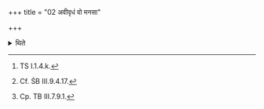 +++
title = "02 अवीवृधं वो मनसा"

+++

<details><summary>थिते</summary>

2. With avīvr̥dham vo manasā sujātā... having addressed the king (Soma) itself, with ma bher mā saṁvikthāḥ...[^2] having raised up the pressing stone, having put a blade of grass in between the stone[^3] and the Soma, he presses (the Soma) with anāgasastvā...[^4]  

[^1]: TS III.1.8.2.   

[^2]: TS I.1.4.k.  

[^3]: Cf. ŚB III.9.4.17.  

[^4]: Cp. TB III.7.9.1.  
</details>
